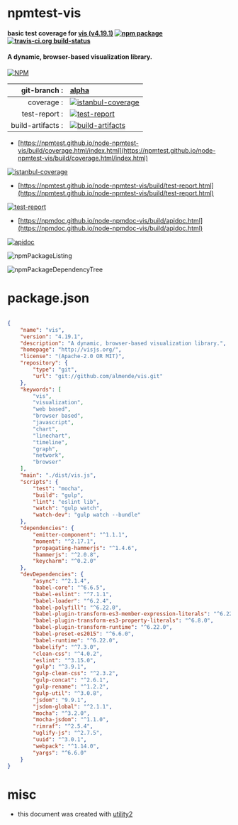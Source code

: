 # npmtest-vis

#### basic test coverage for  [vis (v4.19.1)](http://visjs.org/)  [![npm package](https://img.shields.io/npm/v/npmtest-vis.svg?style=flat-square)](https://www.npmjs.org/package/npmtest-vis) [![travis-ci.org build-status](https://api.travis-ci.org/npmtest/node-npmtest-vis.svg)](https://travis-ci.org/npmtest/node-npmtest-vis)

#### A dynamic, browser-based visualization library.

[![NPM](https://nodei.co/npm/vis.png?downloads=true&downloadRank=true&stars=true)](https://www.npmjs.com/package/vis)

| git-branch : | [alpha](https://github.com/npmtest/node-npmtest-vis/tree/alpha)|
|--:|:--|
| coverage : | [![istanbul-coverage](https://npmtest.github.io/node-npmtest-vis/build/coverage.badge.svg)](https://npmtest.github.io/node-npmtest-vis/build/coverage.html/index.html)|
| test-report : | [![test-report](https://npmtest.github.io/node-npmtest-vis/build/test-report.badge.svg)](https://npmtest.github.io/node-npmtest-vis/build/test-report.html)|
| build-artifacts : | [![build-artifacts](https://npmtest.github.io/node-npmtest-vis/glyphicons_144_folder_open.png)](https://github.com/npmtest/node-npmtest-vis/tree/gh-pages/build)|

- [https://npmtest.github.io/node-npmtest-vis/build/coverage.html/index.html](https://npmtest.github.io/node-npmtest-vis/build/coverage.html/index.html)

[![istanbul-coverage](https://npmtest.github.io/node-npmtest-vis/build/screenCapture.buildCi.browser.%252Ftmp%252Fbuild%252Fcoverage.lib.html.png)](https://npmtest.github.io/node-npmtest-vis/build/coverage.html/index.html)

- [https://npmtest.github.io/node-npmtest-vis/build/test-report.html](https://npmtest.github.io/node-npmtest-vis/build/test-report.html)

[![test-report](https://npmtest.github.io/node-npmtest-vis/build/screenCapture.buildCi.browser.%252Ftmp%252Fbuild%252Ftest-report.html.png)](https://npmtest.github.io/node-npmtest-vis/build/test-report.html)

- [https://npmdoc.github.io/node-npmdoc-vis/build/apidoc.html](https://npmdoc.github.io/node-npmdoc-vis/build/apidoc.html)

[![apidoc](https://npmdoc.github.io/node-npmdoc-vis/build/screenCapture.buildCi.browser.%252Ftmp%252Fbuild%252Fapidoc.html.png)](https://npmdoc.github.io/node-npmdoc-vis/build/apidoc.html)

![npmPackageListing](https://npmtest.github.io/node-npmtest-vis/build/screenCapture.npmPackageListing.svg)

![npmPackageDependencyTree](https://npmtest.github.io/node-npmtest-vis/build/screenCapture.npmPackageDependencyTree.svg)



# package.json

```json

{
    "name": "vis",
    "version": "4.19.1",
    "description": "A dynamic, browser-based visualization library.",
    "homepage": "http://visjs.org/",
    "license": "(Apache-2.0 OR MIT)",
    "repository": {
        "type": "git",
        "url": "git://github.com/almende/vis.git"
    },
    "keywords": [
        "vis",
        "visualization",
        "web based",
        "browser based",
        "javascript",
        "chart",
        "linechart",
        "timeline",
        "graph",
        "network",
        "browser"
    ],
    "main": "./dist/vis.js",
    "scripts": {
        "test": "mocha",
        "build": "gulp",
        "lint": "eslint lib",
        "watch": "gulp watch",
        "watch-dev": "gulp watch --bundle"
    },
    "dependencies": {
        "emitter-component": "^1.1.1",
        "moment": "^2.17.1",
        "propagating-hammerjs": "^1.4.6",
        "hammerjs": "^2.0.8",
        "keycharm": "^0.2.0"
    },
    "devDependencies": {
        "async": "^2.1.4",
        "babel-core": "^6.6.5",
        "babel-eslint": "^7.1.1",
        "babel-loader": "^6.2.4",
        "babel-polyfill": "^6.22.0",
        "babel-plugin-transform-es3-member-expression-literals": "^6.22.0",
        "babel-plugin-transform-es3-property-literals": "^6.8.0",
        "babel-plugin-transform-runtime": "^6.22.0",
        "babel-preset-es2015": "^6.6.0",
        "babel-runtime": "^6.22.0",
        "babelify": "^7.3.0",
        "clean-css": "^4.0.2",
        "eslint": "^3.15.0",
        "gulp": "^3.9.1",
        "gulp-clean-css": "^2.3.2",
        "gulp-concat": "^2.6.1",
        "gulp-rename": "^1.2.2",
        "gulp-util": "^3.0.8",
        "jsdom": "9.9.1",
        "jsdom-global": "^2.1.1",
        "mocha": "^3.2.0",
        "mocha-jsdom": "^1.1.0",
        "rimraf": "^2.5.4",
        "uglify-js": "^2.7.5",
        "uuid": "^3.0.1",
        "webpack": "^1.14.0",
        "yargs": "^6.6.0"
    }
}
```



# misc
- this document was created with [utility2](https://github.com/kaizhu256/node-utility2)
